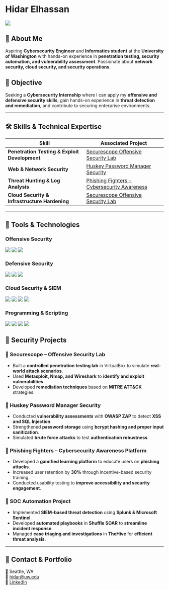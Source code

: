 # Hidar Elhassan
<a href="https://linkedin.com/in/hidar-elhassan">
    <img src="https://img.shields.io/badge/-LinkedIn-0072b1?&style=for-the-badge&logo=linkedin&logoColor=white" />
</a>

## 🔹 About Me  
Aspiring **Cybersecurity Engineer** and **Informatics student** at the **University of Washington** with hands-on experience in **penetration testing, security automation, and vulnerability assessment**. Passionate about **network security, cloud security, and security operations**.

## 🎯 Objective  
Seeking a **Cybersecurity Internship** where I can apply my **offensive and defensive security skills**, gain hands-on experience in **threat detection and remediation**, and contribute to securing enterprise environments.

---

## 🛠 Skills & Technical Expertise  

| **Skill**                                      | **Associated Project**                      |
|-----------------------------------------------|--------------------------------------------|
| **Penetration Testing & Exploit Development** | [Securescope Offensive Security Lab](#) |
| **Web & Network Security**                   | [Huskey Password Manager Security](#) |
| **Threat Hunting & Log Analysis**            | [Phishing Fighters - Cybersecurity Awareness](#) |
| **Cloud Security & Infrastructure Hardening**| [Securescope Offensive Security Lab](#) |

---

## 🔧 Tools & Technologies  

### **Offensive Security**
<div>
    <img src="https://img.shields.io/badge/-Metasploit-000000?&style=for-the-badge&logo=Metasploit&logoColor=white" />
    <img src="https://img.shields.io/badge/-Nmap-FF7139?&style=for-the-badge&logo=BurpSuite&logoColor=white" />
    <img src="https://img.shields.io/badge/-Kali_Linux-557C94?&style=for-the-badge&logo=KaliLinux&logoColor=white" />
</div>

### **Defensive Security**
<div>
    <img src="https://img.shields.io/badge/-Wireshark-1679A7?&style=for-the-badge&logo=Wireshark&logoColor=white" />
    <img src="https://img.shields.io/badge/-Suricata-EF3B2D?&style=for-the-badge&logo=Suricata&logoColor=white" />
    <img src="https://img.shields.io/badge/-Zeek-777BB4?&style=for-the-badge&logo=Zeek&logoColor=white" />
</div>

### **Cloud Security & SIEM**
<div>
    <img src="https://img.shields.io/badge/-AWS_Security-232F3E?&style=for-the-badge&logo=AmazonAWS&logoColor=white" />
    <img src="https://img.shields.io/badge/-Microsoft_Sentinel-0078D4?&style=for-the-badge&logo=Microsoft&logoColor=white" />
    <img src="https://img.shields.io/badge/-Splunk-000000?&style=for-the-badge&logo=Splunk&logoColor=white" />
    <img src="https://img.shields.io/badge/-Elastic_SIEM-005571?&style=for-the-badge&logo=Elastic&logoColor=white" />
</div>

### **Programming & Scripting**
<div>
    <img src="https://img.shields.io/badge/-Python-3776AB?&style=for-the-badge&logo=Python&logoColor=white" />
    <img src="https://img.shields.io/badge/-Java-007396?&style=for-the-badge&logo=Java&logoColor=white" />
    <img src="https://img.shields.io/badge/-SQL-4479A1?&style=for-the-badge&logo=MySQL&logoColor=white" />
    <img src="https://img.shields.io/badge/-Bash-121011?&style=for-the-badge&logo=GNUBash&logoColor=white" />
</div>


## 🔬 Security Projects  

### **🔹 Securescope – Offensive Security Lab**
- Built a **controlled penetration testing lab** in VirtualBox to simulate **real-world attack scenarios**.
- Used **Metasploit, Nmap, and Wireshark** to **identify and exploit vulnerabilities**.
- Developed **remediation techniques** based on **MITRE ATT&CK** strategies.

### **🔹 Huskey Password Manager Security**
- Conducted **vulnerability assessments** with **OWASP ZAP** to detect **XSS and SQL Injection**.
- Strengthened **password storage** using **bcrypt hashing and proper input sanitization**.
- Simulated **brute force attacks** to test **authentication robustness**.

### **🔹 Phishing Fighters – Cybersecurity Awareness Platform**
- Developed a **gamified learning platform** to educate users on **phishing attacks**.
- Increased user retention by **30%** through incentive-based security training.
- Conducted usability testing to **improve accessibility and security engagement**.

### **🔹 SOC Automation Project**
- Implemented **SIEM-based threat detection** using **Splunk & Microsoft Sentinel**.
- Developed **automated playbooks** in **Shuffle SOAR** to **streamline incident response**.
- Managed **case triaging and investigations** in **TheHive** for **efficient threat analysis**.

---

## 🎯 Contact & Portfolio  
📍 Seattle, WA  
📧 hidar@uw.edu  
🔗 [LinkedIn](https://linkedin.com/in/hidar-elhassan)  

